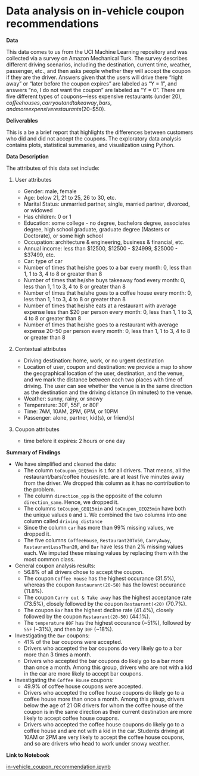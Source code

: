 # Data analysis on in-vehicle coupon recommendations

**Data**

This data comes to us from the UCI Machine Learning repository and was collected via a survey on Amazon Mechanical Turk. The survey describes different driving scenarios, including the destination, current time, weather, passenger, etc., and then asks people whether they will accept the coupon if they are the driver. Answers given that the users will drive there “right away” or “later before the coupon expires” are labeled as “Y = 1”, and answers “no, I do not want the coupon” are labeled as “Y = 0”. There are five different types of coupons—less expensive restaurants (under $20), coffee houses, carry out and take away, bars, and more expensive restaurants ($20–$50).

**Deliverables**

This is a be a brief report that highlights the differences between customers who did and did not accept the coupons. The exploratory data analysis contains plots, statistical summaries, and visualization using Python.


**Data Description**

The attributes of this data set include:

1. User attributes
   - Gender: male, female
   - Age: below 21, 21 to 25, 26 to 30, etc.
   - Marital Status: unmarried partner, single, married partner, divorced, or widowed
   - Has children: 0 or 1
   - Education: some college - no degree, bachelors degree, associates degree, high school graduate, graduate degree (Masters or Doctorate), or some high school
   - Occupation: architecture & engineering, business & financial, etc.
   - Annual income: less than $12500, \$12500 - $24999, \$25000 - $37499, etc.
   - Car: type of car
   - Number of times that he/she goes to a bar every month: 0, less than 1, 1 to 3, 4 to 8 or greater than 8
   - Number of times that he/she buys takeaway food every month: 0, less than 1, 1 to 3, 4 to 8 or greater than 8
   - Number of times that he/she goes to a coffee house every month: 0, less than 1, 1 to 3, 4 to 8 or greater than 8
   - Number of times that he/she eats at a restaurant with average expense less than $20 per person every month: 0, less than 1, 1 to 3, 4 to 8 or greater than 8
   - Number of times that he/she goes to a restaurant with average expense $20–$50 per person every month: 0, less than 1, 1 to 3, 4 to 8 or greater than 8

2. Contextual attributes
   - Driving destination: home, work, or no urgent destination
   - Location of user, coupon and destination: we provide a map to show the geographical location of the user, destination, and the venue, and we mark the distance between each two places with time of driving. The user can see whether the venue is in the same direction as the destination and the driving distance (in minutes) to the venue.
   - Weather: sunny, rainy, or snowy
   - Temperature: 30F, 55F, or 80F
   - Time: 7AM, 10AM, 2PM, 6PM, or 10PM
   - Passenger: alone, partner, kid(s), or friend(s)

3. Coupon attributes
   - time before it expires: 2 hours or one day
   
   
**Summary of Findings**
- We have simplified and cleaned the data:
   - The column `toCoupon_GEQ5min` is `1` for all drivers. That means, all the restaurant/bars/coffee houses/etc. are at least five minutes away from the driver. We dropped this column as it has no contribution to the problem.
   - The column `direction_opp` is the opposite of the column `direction_same`. Hence, we dropped it.
   - The columns `toCoupon_GEQ15min` and `toCoupon_GEQ25min` have both the unique values `0` and `1`. We combined the two columns into one column called `driving_distance`
   - Since the column `car` has more than 99% missing values, we dropped it.
   - The five columns `CoffeeHouse`, `Restaurant20To50`, `CarryAway`, `RestaurantLessThan20`, and `Bar` have less than 2% missing values each. We imputed these missing values by replacing them with the most common class.
- General coupon analysis results:
   - 56.8% of all drivers chose to accept the coupon.
   - The coupon `Coffee House` has the highest occurance (31.5%), whereas the coupon `Restaurant(20-50)` has the lowest occurance (11.8%).
   - The coupon `Carry out & Take away` has the highest acceptance rate (73.5%), closely followed by the coupon `Restaurant(<20)` (70.7%).
   - The coupon `Bar` has the highest decline rate (41.4%), closely followed by the coupon `Restaurant(20-50)` (44.1%).
   - The `temperature` `80F` has the highest occurance (~51%), followed by `55F` (~31%), and then by `30F` (~18%).
- Investigating the `Bar` coupons:
   - 41% of the bar coupons were accepted.
   - Drivers who accepted the bar coupons do very likely go to a bar more than 3 times a month.
   - Drivers who accepted the bar coupons do likely go to a bar more than once a month. Among this group, drivers who are not with a kid in the car are more likely to accept bar coupons.
- Investigating the `Coffee House` coupons:
   - 49.9% of coffee house coupons were accepted.
   - Drivers who accepted the coffee house coupons do likely go to a coffee house more than once a month. Among this group, drivers below the age of 21 OR drivers for whom the coffee house of the coupon is in the same direction as their current destination are more likely to accept coffee house coupons.
   - Drivers who accepted the coffee house coupons do likely go to a coffee house and are not with a kid in the car. Students driving at 10AM or 2PM are very likely to accept the coffee house coupons, and so are drivers who head to work under snowy weather.


**Link to Notebook**

[in-vehicle_coupon_recommendation.ipynb](https://github.com/jessi88/in-vehicle_coupon_recommendation/blob/main/in-vehicle_coupon_recommendation.ipynb)
